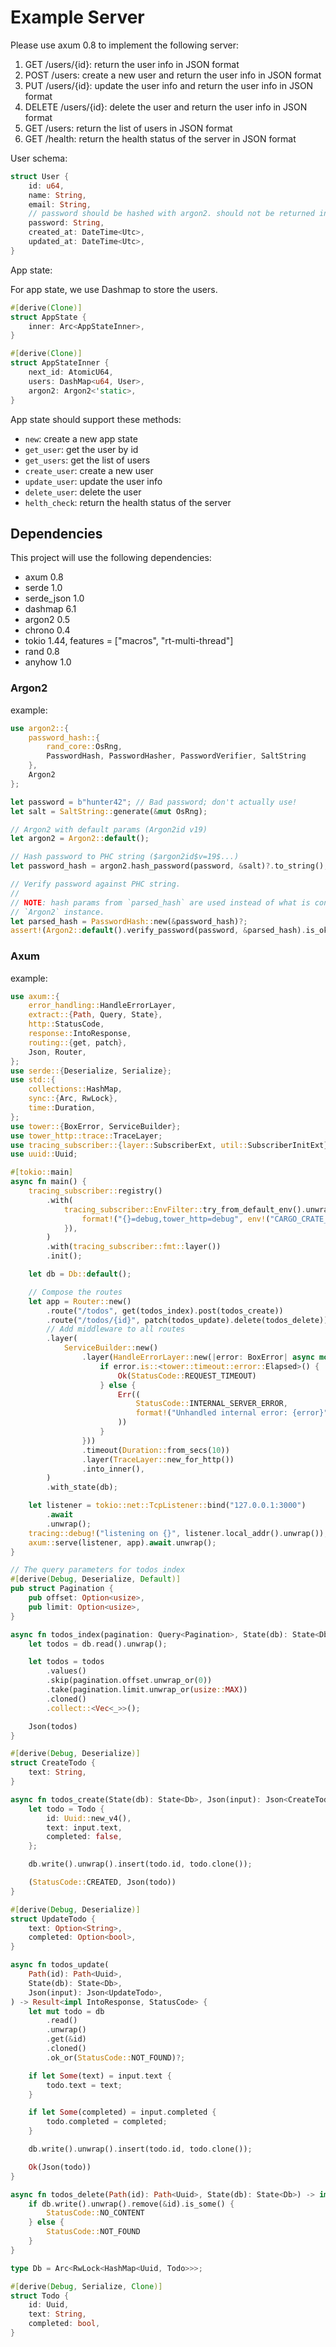 # Example Server

Please use axum 0.8 to implement the following server:

1. GET /users/{id}: return the user info in JSON format
2. POST /users: create a new user and return the user info in JSON format
3. PUT /users/{id}: update the user info and return the user info in JSON format
4. DELETE /users/{id}: delete the user and return the user info in JSON format
5. GET /users: return the list of users in JSON format
6. GET /health: return the health status of the server in JSON format

User schema:

```rust
struct User {
    id: u64,
    name: String,
    email: String,
    // password should be hashed with argon2. should not be returned in the response.
    password: String,
    created_at: DateTime<Utc>,
    updated_at: DateTime<Utc>,
}
```

App state:

For app state, we use Dashmap to store the users.
```rust
#[derive(Clone)]
struct AppState {
    inner: Arc<AppStateInner>,
}

#[derive(Clone)]
struct AppStateInner {
    next_id: AtomicU64,
    users: DashMap<u64, User>,
    argon2: Argon2<'static>,
}
```

App state should support these methods:

- `new`: create a new app state
- `get_user`: get the user by id
- `get_users`: get the list of users
- `create_user`: create a new user
- `update_user`: update the user info
- `delete_user`: delete the user
- `helth_check`: return the health status of the server

## Dependencies

This project will use the following dependencies:

- axum 0.8
- serde 1.0
- serde_json 1.0
- dashmap 6.1
- argon2 0.5
- chrono 0.4
- tokio 1.44, features = ["macros", "rt-multi-thread"]
- rand 0.8
- anyhow 1.0

### Argon2

example:
```rust
use argon2::{
    password_hash::{
        rand_core::OsRng,
        PasswordHash, PasswordHasher, PasswordVerifier, SaltString
    },
    Argon2
};

let password = b"hunter42"; // Bad password; don't actually use!
let salt = SaltString::generate(&mut OsRng);

// Argon2 with default params (Argon2id v19)
let argon2 = Argon2::default();

// Hash password to PHC string ($argon2id$v=19$...)
let password_hash = argon2.hash_password(password, &salt)?.to_string();

// Verify password against PHC string.
//
// NOTE: hash params from `parsed_hash` are used instead of what is configured in the
// `Argon2` instance.
let parsed_hash = PasswordHash::new(&password_hash)?;
assert!(Argon2::default().verify_password(password, &parsed_hash).is_ok());
```

### Axum
example:

```rust
use axum::{
    error_handling::HandleErrorLayer,
    extract::{Path, Query, State},
    http::StatusCode,
    response::IntoResponse,
    routing::{get, patch},
    Json, Router,
};
use serde::{Deserialize, Serialize};
use std::{
    collections::HashMap,
    sync::{Arc, RwLock},
    time::Duration,
};
use tower::{BoxError, ServiceBuilder};
use tower_http::trace::TraceLayer;
use tracing_subscriber::{layer::SubscriberExt, util::SubscriberInitExt};
use uuid::Uuid;

#[tokio::main]
async fn main() {
    tracing_subscriber::registry()
        .with(
            tracing_subscriber::EnvFilter::try_from_default_env().unwrap_or_else(|_| {
                format!("{}=debug,tower_http=debug", env!("CARGO_CRATE_NAME")).into()
            }),
        )
        .with(tracing_subscriber::fmt::layer())
        .init();

    let db = Db::default();

    // Compose the routes
    let app = Router::new()
        .route("/todos", get(todos_index).post(todos_create))
        .route("/todos/{id}", patch(todos_update).delete(todos_delete))
        // Add middleware to all routes
        .layer(
            ServiceBuilder::new()
                .layer(HandleErrorLayer::new(|error: BoxError| async move {
                    if error.is::<tower::timeout::error::Elapsed>() {
                        Ok(StatusCode::REQUEST_TIMEOUT)
                    } else {
                        Err((
                            StatusCode::INTERNAL_SERVER_ERROR,
                            format!("Unhandled internal error: {error}"),
                        ))
                    }
                }))
                .timeout(Duration::from_secs(10))
                .layer(TraceLayer::new_for_http())
                .into_inner(),
        )
        .with_state(db);

    let listener = tokio::net::TcpListener::bind("127.0.0.1:3000")
        .await
        .unwrap();
    tracing::debug!("listening on {}", listener.local_addr().unwrap());
    axum::serve(listener, app).await.unwrap();
}

// The query parameters for todos index
#[derive(Debug, Deserialize, Default)]
pub struct Pagination {
    pub offset: Option<usize>,
    pub limit: Option<usize>,
}

async fn todos_index(pagination: Query<Pagination>, State(db): State<Db>) -> impl IntoResponse {
    let todos = db.read().unwrap();

    let todos = todos
        .values()
        .skip(pagination.offset.unwrap_or(0))
        .take(pagination.limit.unwrap_or(usize::MAX))
        .cloned()
        .collect::<Vec<_>>();

    Json(todos)
}

#[derive(Debug, Deserialize)]
struct CreateTodo {
    text: String,
}

async fn todos_create(State(db): State<Db>, Json(input): Json<CreateTodo>) -> impl IntoResponse {
    let todo = Todo {
        id: Uuid::new_v4(),
        text: input.text,
        completed: false,
    };

    db.write().unwrap().insert(todo.id, todo.clone());

    (StatusCode::CREATED, Json(todo))
}

#[derive(Debug, Deserialize)]
struct UpdateTodo {
    text: Option<String>,
    completed: Option<bool>,
}

async fn todos_update(
    Path(id): Path<Uuid>,
    State(db): State<Db>,
    Json(input): Json<UpdateTodo>,
) -> Result<impl IntoResponse, StatusCode> {
    let mut todo = db
        .read()
        .unwrap()
        .get(&id)
        .cloned()
        .ok_or(StatusCode::NOT_FOUND)?;

    if let Some(text) = input.text {
        todo.text = text;
    }

    if let Some(completed) = input.completed {
        todo.completed = completed;
    }

    db.write().unwrap().insert(todo.id, todo.clone());

    Ok(Json(todo))
}

async fn todos_delete(Path(id): Path<Uuid>, State(db): State<Db>) -> impl IntoResponse {
    if db.write().unwrap().remove(&id).is_some() {
        StatusCode::NO_CONTENT
    } else {
        StatusCode::NOT_FOUND
    }
}

type Db = Arc<RwLock<HashMap<Uuid, Todo>>>;

#[derive(Debug, Serialize, Clone)]
struct Todo {
    id: Uuid,
    text: String,
    completed: bool,
}
```
